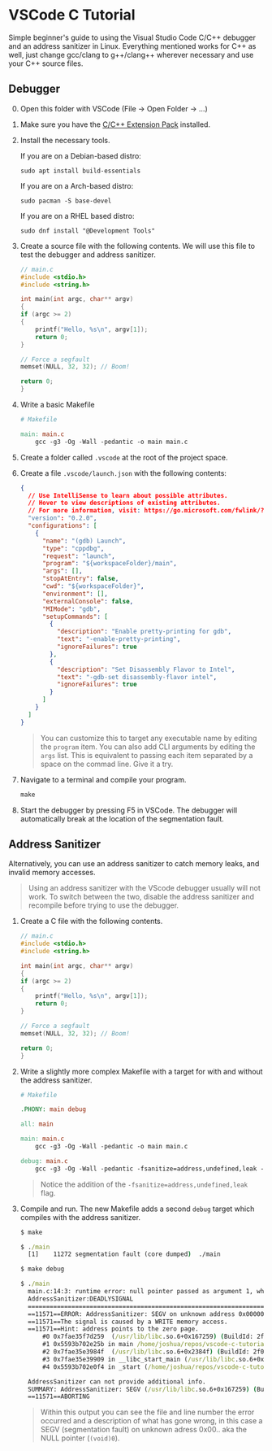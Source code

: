 # VSCode C Tutorial

Simple beginner's guide to using the Visual Studio Code C/C++ debugger and an
address sanitizer in Linux. Everything mentioned works for C++ as well, just
change gcc/clang to g++/clang++ wherever necessary and use your C++ source
files.

## Debugger

0. Open this folder with VSCode (File -> Open Folder -> ...)

1. Make sure you have the [C/C++ Extension Pack](https://marketplace.visualstudio.com/items?itemName=ms-vscode.cpptools-extension-pack) installed.

2. Install the necessary tools.

   If you are on a Debian-based distro:

   ```
   sudo apt install build-essentials
   ```

   If you are on a Arch-based distro:

   ```
   sudo pacman -S base-devel
   ```

   If you are on a RHEL based distro:

   ```
   sudo dnf install "@Development Tools"
   ```

3. Create a source file with the following contents. We will use this file to test the debugger and address sanitizer.

   ```c
   // main.c
   #include <stdio.h>
   #include <string.h>

   int main(int argc, char** argv)
   {
   if (argc >= 2)
   {
       printf("Hello, %s\n", argv[1]);
       return 0;
   }

   // Force a segfault
   memset(NULL, 32, 32); // Boom!

   return 0;
   }
   ```

4. Write a basic Makefile

   ```makefile
   # Makefile

   main: main.c
       gcc -g3 -Og -Wall -pedantic -o main main.c
   ```

5. Create a folder called `.vscode` at the root of the project space.

6. Create a file `.vscode/launch.json` with the following contents:

   ```json
   {
     // Use IntelliSense to learn about possible attributes.
     // Hover to view descriptions of existing attributes.
     // For more information, visit: https://go.microsoft.com/fwlink/?linkid=830387
     "version": "0.2.0",
     "configurations": [
       {
         "name": "(gdb) Launch",
         "type": "cppdbg",
         "request": "launch",
         "program": "${workspaceFolder}/main",
         "args": [],
         "stopAtEntry": false,
         "cwd": "${workspaceFolder}",
         "environment": [],
         "externalConsole": false,
         "MIMode": "gdb",
         "setupCommands": [
           {
             "description": "Enable pretty-printing for gdb",
             "text": "-enable-pretty-printing",
             "ignoreFailures": true
           },
           {
             "description": "Set Disassembly Flavor to Intel",
             "text": "-gdb-set disassembly-flavor intel",
             "ignoreFailures": true
           }
         ]
       }
     ]
   }
   ```

   > You can customize this to target any executable name by editing the
   > `program` item. You can also add CLI arguments by editing the `args` list.
   > This is equivalent to passing each item separated by a space on the commad
   > line. Give it a try.

7. Navigate to a terminal and compile your program.

   ```cmd
   make
   ```

8. Start the debugger by pressing F5 in VSCode. The debugger will automatically
   break at the location of the segmentation fault.

## Address Sanitizer

Alternatively, you can use an address sanitizer to catch memory leaks, and invalid memory accesses.

> Using an address sanitizer with the VScode debugger usually will not work. To
> switch between the two, disable the address sanitizer and recompile before
> trying to use the debugger.

1. Create a C file with the following contents.

   ```c
   // main.c
   #include <stdio.h>
   #include <string.h>

   int main(int argc, char** argv)
   {
   if (argc >= 2)
   {
       printf("Hello, %s\n", argv[1]);
       return 0;
   }

   // Force a segfault
   memset(NULL, 32, 32); // Boom!

   return 0;
   }
   ```

2. Write a slightly more complex Makefile with a target for with and without
   the address sanitizer.

   ```makefile
   # Makefile

   .PHONY: main debug

   all: main

   main: main.c
       gcc -g3 -Og -Wall -pedantic -o main main.c

   debug: main.c
       gcc -g3 -Og -Wall -pedantic -fsanitize=address,undefined,leak -o main main.c
   ```

   > Notice the addition of the `-fsanitize=address,undefined,leak` flag.

3. Compile and run. The new Makefile adds a second `debug` target which
   compiles with the address sanitizer.

   ```cmd
   $ make

   $ ./main
     [1]    11272 segmentation fault (core dumped)  ./main

   $ make debug

   $ ./main
     main.c:14:3: runtime error: null pointer passed as argument 1, which is declared to neverbe null
     AddressSanitizer:DEADLYSIGNAL
     =================================================================
     ==11571==ERROR: AddressSanitizer: SEGV on unknown address 0x000000000000 (pc 0x7fae35f7d259 bp 0x000000000001 sp 0x7ffc4da6f928 T0)
     ==11571==The signal is caused by a WRITE memory access.
     ==11571==Hint: address points to the zero page.
         #0 0x7fae35f7d259  (/usr/lib/libc.so.6+0x167259) (BuildId: 2f005a79cd1a8e385972f5a102f16adba414d75e)
         #1 0x5593b702e25b in main /home/joshua/repos/vscode-c-tutorial/main.c:14
         #2 0x7fae35e3984f  (/usr/lib/libc.so.6+0x2384f) (BuildId: 2f005a79cd1a8e385972f5a102f16adba414d75e)
         #3 0x7fae35e39909 in __libc_start_main (/usr/lib/libc.so.6+0x23909) (BuildId: 2f005a79cd1a8e385972f5a102f16adba414d75e)
         #4 0x5593b702e0f4 in _start (/home/joshua/repos/vscode-c-tutorial/main+0x10f4) (BuildId: 9a808a76b2632b10eb243ccfa68ed3f2ffa39e05)

     AddressSanitizer can not provide additional info.
     SUMMARY: AddressSanitizer: SEGV (/usr/lib/libc.so.6+0x167259) (BuildId: 2f005a79cd1a8e385972f5a102f16adba414d75e)
     ==11571==ABORTING
   ```

   > Within this output you can see the file and line number the error occurred
   > and a description of what has gone wrong, in this case a SEGV (segmentation
   > fault) on unknown adress 0x00.. aka the NULL pointer (`(void)0`).
